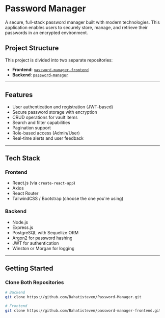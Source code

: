 # Password Manager

A secure, full-stack password manager built with modern technologies. This application enables users to securely store, manage, and retrieve their passwords in an encrypted environment.

## Project Structure

This project is divided into two separate repositories:

- **Frontend**: [`password-manager-frontend`](https://github.com/Bahatisteven/password-manager-frontend)
- **Backend**: [`password-manager`](https://github.com/Bahatisteven/Password-Manager)

---

## Features

- User authentication and registration (JWT-based)
- Secure password storage with encryption
- CRUD operations for vault items
- Search and filter capabilities
- Pagination support
- Role-based access (Admin/User)
- Real-time alerts and user feedback

---

## Tech Stack

### Frontend

- React.js (via `create-react-app`)
- Axios
- React Router
- TailwindCSS / Bootstrap (choose the one you're using)

### Backend

- Node.js
- Express.js
- PostgreSQL with Sequelize ORM
- Argon2 for password hashing
- JWT for authentication
- Winston or Morgan for logging

---

## Getting Started

### Clone Both Repositories

```bash
# Backend
git clone https://github.com/Bahatisteven/Password-Manager.git

# Frontend
git clone https://github.com/Bahatisteven/password-manager-frontend.git
